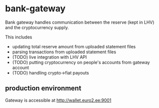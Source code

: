 # bank-gateway

Bank gateway handles communication between the reserve (kept in LHV) and the cryptocurrency supply. 

This includes
* updating total reserve amount from uploaded statement files
* parsing transactions from uploaded statement files
* (TODO) live integration with LHV API
* (TODO) putting cryptocurrency on people's accounts from gateway account
* (TODO) handling crypto->fiat payouts

## production environment

Gateway is accessible at http://wallet.euro2.ee:9001

